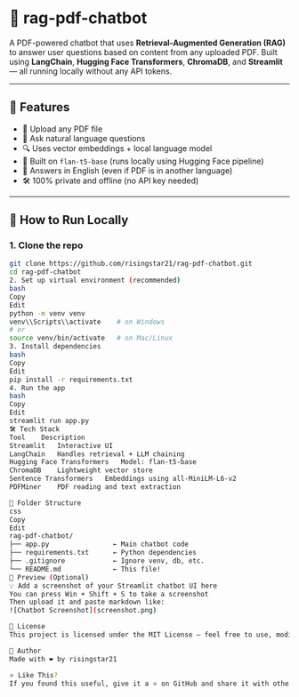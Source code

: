 # 📄 rag-pdf-chatbot

A PDF-powered chatbot that uses **Retrieval-Augmented Generation (RAG)** to answer user questions based on content from any uploaded PDF. Built using **LangChain**, **Hugging Face Transformers**, **ChromaDB**, and **Streamlit** — all running locally without any API tokens.

---

## 🧠 Features

- 📄 Upload any PDF file
- 🤖 Ask natural language questions
- 🔍 Uses vector embeddings + local language model
- 🧠 Built on `flan-t5-base` (runs locally using Hugging Face pipeline)
- 💬 Answers in English (even if PDF is in another language)
- 🛠 100% private and offline (no API key needed)

---

## 🚀 How to Run Locally

### 1. Clone the repo

```bash
git clone https://github.com/risingstar21/rag-pdf-chatbot.git
cd rag-pdf-chatbot
2. Set up virtual environment (recommended)
bash
Copy
Edit
python -m venv venv
venv\\Scripts\\activate    # on Windows
# or
source venv/bin/activate   # on Mac/Linux
3. Install dependencies
bash
Copy
Edit
pip install -r requirements.txt
4. Run the app
bash
Copy
Edit
streamlit run app.py
🛠 Tech Stack
Tool	Description
Streamlit	Interactive UI
LangChain	Handles retrieval + LLM chaining
Hugging Face Transformers	Model: flan-t5-base
ChromaDB	Lightweight vector store
Sentence Transformers	Embeddings using all-MiniLM-L6-v2
PDFMiner	PDF reading and text extraction

📂 Folder Structure
css
Copy
Edit
rag-pdf-chatbot/
├── app.py                ← Main chatbot code
├── requirements.txt      ← Python dependencies
├── .gitignore            ← Ignore venv, db, etc.
└── README.md             ← This file!
📸 Preview (Optional)
💡 Add a screenshot of your Streamlit chatbot UI here
You can press Win + Shift + S to take a screenshot
Then upload it and paste markdown like:
![Chatbot Screenshot](screenshot.png)

📄 License
This project is licensed under the MIT License — feel free to use, modify, and share.

🙌 Author
Made with ❤️ by risingstar21

⭐ Like This?
If you found this useful, give it a ⭐ on GitHub and share it with others!
